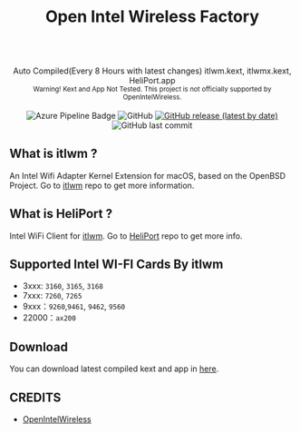 <h1 align="center" >Open Intel Wireless Factory </h1>
<br/>
<br/>
<br/>
<div align="center" >
 Auto Compiled(Every 8 Hours with latest changes) itlwm.kext, itlwmx.kext, HeliPort.app <br/>
 <sub> Warning! Kext and App Not Tested. This project is not officially supported by OpenIntelWireless. </sub>
</div>
<br/>


<div align="center" > 
 <img alt="Azure Pipeline Badge" src="https://dev.azure.com/HackintoshKextFactory/KextFactory/_apis/build/status/1hbb.OpenIntelWireless-Factory?branchName=master" />
 <img alt="GitHub" src="https://img.shields.io/github/license/1hbb/OpenIntelWireless-Factory">
 <a href="https://github.com/1hbb/OpenIntelWireless-Factory/releases"><img alt="GitHub release (latest by date)" src="https://img.shields.io/github/v/release/1hbb/OpenIntelWireless-Factory?include_prereleases"></a>
 <img alt="GitHub last commit" src="https://img.shields.io/github/last-commit/1hbb/OpenIntelWireless-Factory">
</div>

## What is itlwm ?
An Intel Wifi Adapter Kernel Extension for macOS, based on the OpenBSD Project. Go to <a href="https://github.com/OpenIntelWireless/itlwm">itlwm</a> repo to get more information.

## What is HeliPort ?
Intel WiFi Client for <a href="https://github.com/OpenIntelWireless/itlwm" >itlwm</a>. Go to <a href="https://github.com/OpenIntelWireless/HeliPort" >HeliPort</a> repo to get more info.

## Supported Intel WI-FI Cards By itlwm
- 3xxx: `3160`, `3165`, `3168`
- 7xxx: `7260`, `7265`
- 9xxx：`9260`,`9461`, `9462`, `9560`
- 22000：`ax200`

## Download 
You can download latest compiled kext and app in <a href="https://github.com/1hbb/OpenIntelWireless-Factory/releases">here</a>.

## CREDITS
 <ul>
 </li>
 <li><a href="https://github.com/OpenIntelWireless">OpenIntelWireless</a> </li>
</ul> 
 
